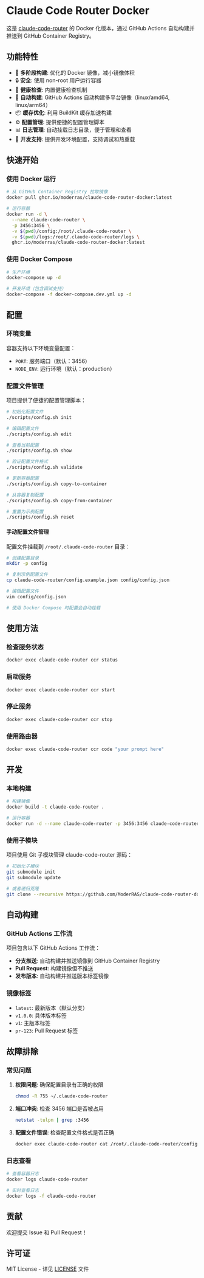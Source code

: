 # Claude Code Router Docker

这是 [claude-code-router](https://github.com/musistudio/claude-code-router) 的 Docker 化版本，通过 GitHub Actions 自动构建并推送到 GitHub Container Registry。

## 功能特性

- 🐳 **多阶段构建**: 优化的 Docker 镜像，减小镜像体积
- 🔒 **安全**: 使用 non-root 用户运行容器
- 🏥 **健康检查**: 内置健康检查机制
- 🔄 **自动构建**: GitHub Actions 自动构建多平台镜像（linux/amd64, linux/arm64）
- 📦 **缓存优化**: 利用 BuildKit 缓存加速构建
- ⚙️ **配置管理**: 提供便捷的配置管理脚本
- 📊 **日志管理**: 自动挂载日志目录，便于管理和查看
- 🚀 **开发支持**: 提供开发环境配置，支持调试和热重载

## 快速开始

### 使用 Docker 运行

```bash
# 从 GitHub Container Registry 拉取镜像
docker pull ghcr.io/moderras/claude-code-router-docker:latest

# 运行容器
docker run -d \
  --name claude-code-router \
  -p 3456:3456 \
  -v $(pwd)/config:/root/.claude-code-router \
  -v $(pwd)/logs:/root/.claude-code-router/logs \
  ghcr.io/moderras/claude-code-router-docker:latest
```

### 使用 Docker Compose

```bash
# 生产环境
docker-compose up -d

# 开发环境（包含调试支持）
docker-compose -f docker-compose.dev.yml up -d
```

## 配置

### 环境变量

容器支持以下环境变量配置：

- `PORT`: 服务端口（默认：3456）
- `NODE_ENV`: 运行环境（默认：production）

### 配置文件管理

项目提供了便捷的配置管理脚本：

```bash
# 初始化配置文件
./scripts/config.sh init

# 编辑配置文件
./scripts/config.sh edit

# 查看当前配置
./scripts/config.sh show

# 验证配置文件格式
./scripts/config.sh validate

# 更新容器配置
./scripts/config.sh copy-to-container

# 从容器复制配置
./scripts/config.sh copy-from-container

# 重置为示例配置
./scripts/config.sh reset
```

#### 手动配置文件管理

配置文件挂载到 `/root/.claude-code-router` 目录：

```bash
# 创建配置目录
mkdir -p config

# 复制示例配置文件
cp claude-code-router/config.example.json config/config.json

# 编辑配置文件
vim config/config.json

# 使用 Docker Compose 时配置会自动挂载
```

## 使用方法

### 检查服务状态

```bash
docker exec claude-code-router ccr status
```

### 启动服务

```bash
docker exec claude-code-router ccr start
```

### 停止服务

```bash
docker exec claude-code-router ccr stop
```

### 使用路由器

```bash
docker exec claude-code-router ccr code "your prompt here"
```

## 开发

### 本地构建

```bash
# 构建镜像
docker build -t claude-code-router .

# 运行容器
docker run -d --name claude-code-router -p 3456:3456 claude-code-router
```

### 使用子模块

项目使用 Git 子模块管理 claude-code-router 源码：

```bash
# 初始化子模块
git submodule init
git submodule update

# 或者递归克隆
git clone --recursive https://github.com/ModerRAS/claude-code-router-docker.git
```

## 自动构建

### GitHub Actions 工作流

项目包含以下 GitHub Actions 工作流：

- **分支推送**: 自动构建并推送镜像到 GitHub Container Registry
- **Pull Request**: 构建镜像但不推送
- **发布版本**: 自动构建并推送版本标签镜像

### 镜像标签

- `latest`: 最新版本（默认分支）
- `v1.0.0`: 具体版本标签
- `v1`: 主版本标签
- `pr-123`: Pull Request 标签

## 故障排除

### 常见问题

1. **权限问题**: 确保配置目录有正确的权限
   ```bash
   chmod -R 755 ~/.claude-code-router
   ```

2. **端口冲突**: 检查 3456 端口是否被占用
   ```bash
   netstat -tulpn | grep :3456
   ```

3. **配置文件错误**: 检查配置文件格式是否正确
   ```bash
   docker exec claude-code-router cat /root/.claude-code-router/config.json
   ```

### 日志查看

```bash
# 查看容器日志
docker logs claude-code-router

# 实时查看日志
docker logs -f claude-code-router
```

## 贡献

欢迎提交 Issue 和 Pull Request！

## 许可证

MIT License - 详见 [LICENSE](claude-code-router/LICENSE) 文件